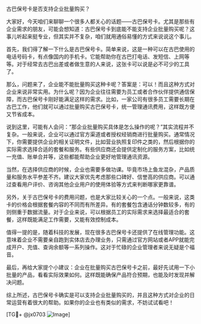 古巴保号卡是否支持企业批量购买？

大家好，今天咱们来聊聊一个很多人都关心的话题——古巴保号卡。尤其是那些有企业需求的朋友，可能会想知道：古巴保号卡到底能不能支持企业批量购买呢？这事儿听起来挺专业，但其实并不复杂，咱们就用通俗易懂的方式来说说这个事儿。

首先，我们得了解一下什么是古巴保号卡。简单来说，这是一种可以在古巴使用的电话号码卡，有点像国内的手机卡。它能帮助你在古巴打电话、发短信、上网等等。对于经常去古巴出差或者做生意的人来说，这张卡可以说是必不可少的工具了。

那么，问题来了，企业能不能批量购买这种卡呢？答案是：可以！而且这种方式对企业来说非常实用。为什么呢？因为企业往往需要为员工或者合作伙伴提供通信保障，而古巴保号卡刚好能满足这样的需求。比如，一家公司有很多员工需要长期在古巴工作，他们就可以通过批量购买古巴保号卡，统一管理通讯费用，这样既方便又节省成本。

说到这里，可能有人会问：“那企业批量购买具体是怎么操作的呢？”其实流程并不复杂。一般来说，企业可以通过官方渠道或者授权经销商进行批量购买。通常情况下，你需要提供企业的相关证明文件，比如营业执照复印件之类的，然后根据你的实际需求选择合适的套餐和服务。有些供应商还会提供定制化的服务方案，比如统一充值、账单合并等，这些都能帮助企业更好地管理通讯资源。

当然，在选择供应商的时候，企业也需要多做功课。毕竟市场上鱼龙混杂，产品质量和服务水平参差不齐。建议大家优先考虑那些口碑好、信誉高的供应商。可以通过查看用户评价、咨询其他企业用户的使用体验等方式来判断哪家更靠谱。

另外，关于古巴保号卡的费用问题，也是大家比较关心的一个点。一般来说，这类卡的价格会根据套餐内容的不同而有所差异。有的套餐包含通话分钟数较多，有的则侧重于数据流量。对于企业来说，可以根据员工的实际需求来选择最适合的套餐，这样既能满足工作需要，又能有效控制成本。

值得一提的是，随着科技的发展，现在很多古巴保号卡还提供了在线管理功能。这意味着企业不需要亲自跑到实体店去办理业务，只需通过官方网站或者APP就能完成开户、充值、查询余额等一系列操作。这对于忙碌的企业管理者来说无疑是个福音。

最后，再给大家提个小建议：企业在批量购买古巴保号卡之前，最好先试用一下小批量的产品，看看实际效果如何。这样既能确保产品符合预期，也能及时发现并解决问题。

综上所述，古巴保号卡确实是可以支持企业批量购买的，并且这种方式对企业的日常运营有着很大的帮助。如果你的企业也有类似的需求，不妨试试看吧！

[TG💪+ @jx0703 ![Image](https://github.com/user-attachments/assets/dbca1d08-cadb-493c-b0ec-ad6f7a83f270)]